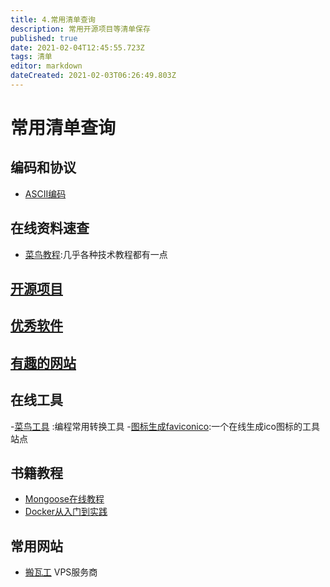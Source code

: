 ```yaml
---
title: 4.常用清单查询
description: 常用开源项目等清单保存
published: true
date: 2021-02-04T12:45:55.723Z
tags: 清单
editor: markdown
dateCreated: 2021-02-03T06:26:49.803Z
---
```


# 常用清单查询

## 编码和协议

- [ASCII编码](/fav-lists/ascii-code)

## 在线资料速查

- [菜鸟教程](https://www.runoob.com/):几乎各种技术教程都有一点


## [开源项目](/fav-lists/opensource-projects)

## [优秀软件](/fav-lists/best-softwares)

## [有趣的网站](/fav-lists/webs-funny)

## 在线工具
-[菜鸟工具](https://c.runoob.com/) :编程常用转换工具
-[图标生成faviconico](http://www.faviconico.org/):一个在线生成ico图标的工具站点

## 书籍教程
- [Mongoose在线教程](https://wohugb.gitbooks.io/mongoose/content/)
- [Docker从入门到实践](https://yeasy.gitbook.io/docker_practice/)

## 常用网站
- [搬瓦工](https://bwh1.net/index.php) VPS服务商


